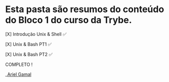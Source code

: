 # Esta pasta são resumos do conteúdo do Bloco 1 do curso da Trybe.

[X] Introdução Unix & Shell :white_check_mark:

[X] Unix & Bash PT1  :white_check_mark:

[X] Unix & Bash PT2 :white_check_mark:

COMPLETO !

_[Ariel Gamal](https://www.linkedin.com/in/arielgamal/)
